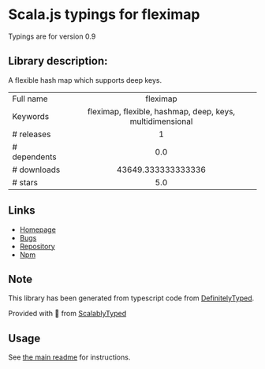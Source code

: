 
# Scala.js typings for fleximap

Typings are for version 0.9

## Library description:
A flexible hash map which supports deep keys.

|                    |                 |
| ------------------ | :-------------: |
| Full name          | fleximap |
| Keywords           | fleximap, flexible, hashmap, deep, keys, multidimensional |
| # releases         | 1 |
| # dependents       | 0.0 |
| # downloads        | 43649.333333333336 |
| # stars            | 5.0 |

## Links
- [Homepage](https://github.com/SocketCluster/fleximap#readme)
- [Bugs](https://github.com/SocketCluster/fleximap/issues)
- [Repository](https://github.com/SocketCluster/fleximap)
- [Npm](https://www.npmjs.com/package/fleximap)
    


## Note
This library has been generated from typescript code from [DefinitelyTyped](https://definitelytyped.org).

Provided with :purple_heart: from [ScalablyTyped](https://github.com/oyvindberg/ScalablyTyped)

## Usage
See [the main readme](../../readme.md) for instructions.


